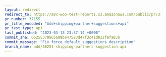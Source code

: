 ```yaml
---
layout: redirect
redirect_to: https://a8c-woo-test-reports.s3.amazonaws.com/public/pr/37155/api/index.html
pr_number: 37155
pr_title_encoded: "Add+shipping+partner+suggestions+api"
pr_test_type: api
last_published: "2023-03-13 23:37:14 +0000"
commit_sha: 66255379865608ba47583d47f3c41d032fefa83b
commit_message: "Fix force_default_suggestions description"
branch_name: add/36281-shipping-partners-suggestion-api
---
```

